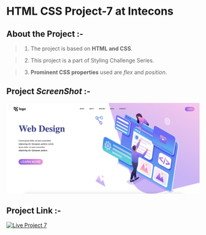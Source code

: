 
# HTML CSS Project-7 at Intecons


## About the Project :-

>1) The project is based on **HTML and CSS**.


>2) This project is a part of Styling Challenge Series.


>3) **Prominent CSS properties** used are _flex_ and _position_.


## Project _**ScreenShot**_ :-

![Project-7-SS](Project7-SS.jpeg)


## Project Link :-

[![Live Project 7](https://img.shields.io/badge/Project--7-Intecons--WebDesign-green)](https://intecons-web-design.netlify.app/)